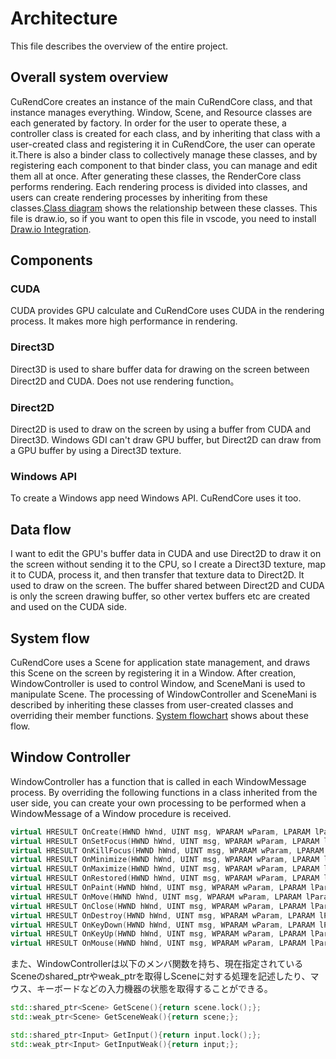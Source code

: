 # Architecture
This file describes the overview of the entire project. 

## Overall system overview
CuRendCore creates an instance of the main CuRendCore class, and that instance manages everything. Window, Scene, and Resource classes are each generated by factory. In order for the user to operate these, a controller class is created for each class, and by inheriting that class with a user-created class and registering it in CuRendCore, the user can operate it.There is also a binder class to collectively manage these classes, and by registering each component to that binder class, you can manage and edit them all at once. After generating these classes, the RenderCore class performs rendering. Each rendering process is divided into classes, and users can create rendering processes by inheriting from these classes.[Class diagram](../design/diagrams/class_diagram/class_diagram.drawio) shows the relationship between these classes. This file is draw.io, so if you want to open this file in vscode, you need to install [Draw.io Integration](https://marketplace.visualstudio.com/items?itemName=hediet.vscode-drawio).

## Components
### CUDA
CUDA provides GPU calculate and CuRendCore uses CUDA in the rendering process. It makes more high performance in rendering.

### Direct3D
Direct3D is used to share buffer data for drawing on the screen between Direct2D and CUDA. Does not use rendering function。

### Direct2D
Direct2D is used to draw on the screen by using a buffer from CUDA and Direct3D. Windows GDI can't draw GPU buffer, but Direct2D can draw from a GPU buffer by using a Direct3D texture.

### Windows API
To create a Windows app need Windows API. CuRendCore uses it too.

## Data flow
I want to edit the GPU's buffer data in CUDA and use Direct2D to draw it on the screen without sending it to the CPU, so I create a Direct3D texture, map it to CUDA, process it, and then transfer that texture data to Direct2D. It used to draw on the screen. The buffer shared between Direct2D and CUDA is only the screen drawing buffer, so other vertex buffers etc are created and used on the CUDA side.

## System flow
CuRendCore uses a Scene for application state management, and draws this Scene on the screen by registering it in a Window. After creation, WindowController is used to control Window, and SceneMani is used to manipulate Scene. The processing of WindowController and SceneMani is described by inheriting these classes from user-created classes and overriding their member functions. [System flowchart](../design/diagrams/system_flowchart/system_flowchart.drawio) shows about these flow.

## Window Controller
WindowController has a function that is called in each WindowMessage process. By overriding the following functions in a class inherited from the user side, you can create your own processing to be performed when a WindowMessage of a Window procedure is received.
```C++
virtual HRESULT OnCreate(HWND hWnd, UINT msg, WPARAM wParam, LPARAM lParam){ return S_OK; };
virtual HRESULT OnSetFocus(HWND hWnd, UINT msg, WPARAM wParam, LPARAM lParam){ return S_OK; };
virtual HRESULT OnKillFocus(HWND hWnd, UINT msg, WPARAM wParam, LPARAM lParam){ return S_OK; };
virtual HRESULT OnMinimize(HWND hWnd, UINT msg, WPARAM wParam, LPARAM lParam){ return S_OK; };
virtual HRESULT OnMaximize(HWND hWnd, UINT msg, WPARAM wParam, LPARAM lParam){ return S_OK; };
virtual HRESULT OnRestored(HWND hWnd, UINT msg, WPARAM wParam, LPARAM lParam){ return S_OK; };
virtual HRESULT OnPaint(HWND hWnd, UINT msg, WPARAM wParam, LPARAM lParam){ return S_OK; };
virtual HRESULT OnMove(HWND hWnd, UINT msg, WPARAM wParam, LPARAM lParam){ return S_OK; };
virtual HRESULT OnClose(HWND hWnd, UINT msg, WPARAM wParam, LPARAM lParam){ return S_OK; };
virtual HRESULT OnDestroy(HWND hWnd, UINT msg, WPARAM wParam, LPARAM lParam){PostQuitMessage(0); return S_OK; };
virtual HRESULT OnKeyDown(HWND hWnd, UINT msg, WPARAM wParam, LPARAM lParam){ return S_OK; };
virtual HRESULT OnKeyUp(HWND hWnd, UINT msg, WPARAM wParam, LPARAM lParam){ return S_OK; };
virtual HRESULT OnMouse(HWND hWnd, UINT msg, WPARAM wParam, LPARAM lParam){ return S_OK; };
```

また、WindowControllerは以下のメンバ関数を持ち、現在指定されているSceneのshared_ptrやweak_ptrを取得しSceneに対する処理を記述したり、マウス、キーボードなどの入力機器の状態を取得することができる。
```C++
std::shared_ptr<Scene> GetScene(){return scene.lock();};
std::weak_ptr<Scene> GetSceneWeak(){return scene;};

std::shared_ptr<Input> GetInput(){return input.lock();};
std::weak_ptr<Input> GetInputWeak(){return input;};
```

